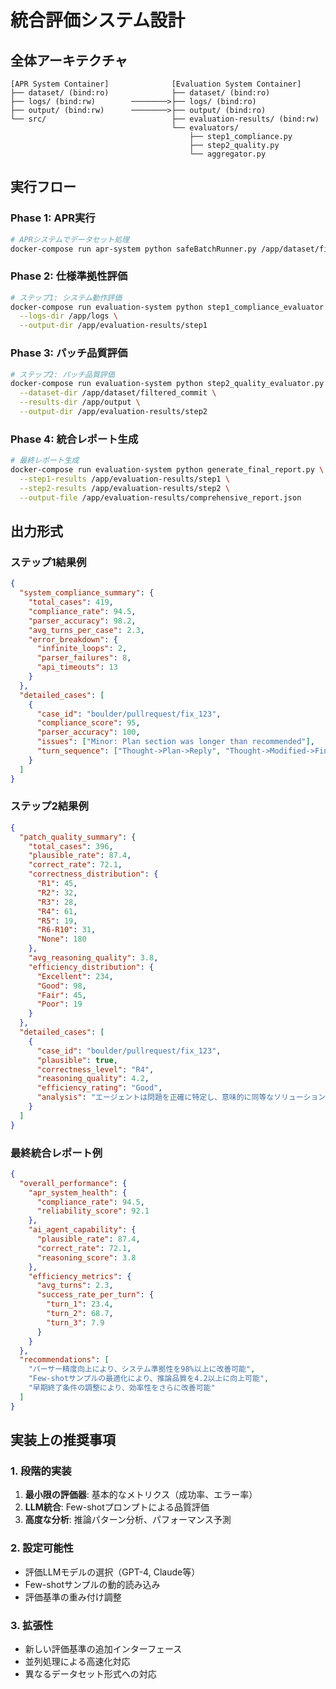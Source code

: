 # 統合評価システム設計

## 全体アーキテクチャ

```
[APR System Container]              [Evaluation System Container]
├── dataset/ (bind:ro)              ├── dataset/ (bind:ro)
├── logs/ (bind:rw)        ────────>├── logs/ (bind:ro)  
├── output/ (bind:rw)      ────────>├── output/ (bind:ro)
└── src/                            ├── evaluation-results/ (bind:rw)
                                    └── evaluators/
                                        ├── step1_compliance.py
                                        ├── step2_quality.py
                                        └── aggregator.py
```

## 実行フロー

### Phase 1: APR実行
```bash
# APRシステムでデータセット処理
docker-compose run apr-system python safeBatchRunner.py /app/dataset/filtered_commit
```

### Phase 2: 仕様準拠性評価  
```bash
# ステップ1: システム動作評価
docker-compose run evaluation-system python step1_compliance_evaluator.py \
  --logs-dir /app/logs \
  --output-dir /app/evaluation-results/step1
```

### Phase 3: パッチ品質評価
```bash
# ステップ2: パッチ品質評価  
docker-compose run evaluation-system python step2_quality_evaluator.py \
  --dataset-dir /app/dataset/filtered_commit \
  --results-dir /app/output \
  --output-dir /app/evaluation-results/step2
```

### Phase 4: 統合レポート生成
```bash
# 最終レポート生成
docker-compose run evaluation-system python generate_final_report.py \
  --step1-results /app/evaluation-results/step1 \
  --step2-results /app/evaluation-results/step2 \
  --output-file /app/evaluation-results/comprehensive_report.json
```

## 出力形式

### ステップ1結果例
```json
{
  "system_compliance_summary": {
    "total_cases": 419,
    "compliance_rate": 94.5,
    "parser_accuracy": 98.2,
    "avg_turns_per_case": 2.3,
    "error_breakdown": {
      "infinite_loops": 2,
      "parser_failures": 8,
      "api_timeouts": 13
    }
  },
  "detailed_cases": [
    {
      "case_id": "boulder/pullrequest/fix_123",
      "compliance_score": 95,
      "parser_accuracy": 100,
      "issues": ["Minor: Plan section was longer than recommended"],
      "turn_sequence": ["Thought->Plan->Reply", "Thought->Modified->Fin"]
    }
  ]
}
```

### ステップ2結果例  
```json
{
  "patch_quality_summary": {
    "total_cases": 396,
    "plausible_rate": 87.4,
    "correct_rate": 72.1,
    "correctness_distribution": {
      "R1": 45,
      "R2": 32, 
      "R3": 28,
      "R4": 61,
      "R5": 19,
      "R6-R10": 31,
      "None": 180
    },
    "avg_reasoning_quality": 3.8,
    "efficiency_distribution": {
      "Excellent": 234,
      "Good": 98,
      "Fair": 45,
      "Poor": 19
    }
  },
  "detailed_cases": [
    {
      "case_id": "boulder/pullrequest/fix_123",
      "plausible": true,
      "correctness_level": "R4",
      "reasoning_quality": 4.2,
      "efficiency_rating": "Good",
      "analysis": "エージェントは問題を正確に特定し、意味的に同等なソリューションを生成したが、実装方法が正解と異なる"
    }
  ]
}
```

### 最終統合レポート例
```json
{
  "overall_performance": {
    "apr_system_health": {
      "compliance_rate": 94.5,
      "reliability_score": 92.1
    },
    "ai_agent_capability": {
      "plausible_rate": 87.4,
      "correct_rate": 72.1,
      "reasoning_score": 3.8
    },
    "efficiency_metrics": {
      "avg_turns": 2.3,
      "success_rate_per_turn": {
        "turn_1": 23.4,
        "turn_2": 68.7,
        "turn_3": 7.9
      }
    }
  },
  "recommendations": [
    "パーサー精度向上により、システム準拠性を98%以上に改善可能",
    "Few-shotサンプルの最適化により、推論品質を4.2以上に向上可能",
    "早期終了条件の調整により、効率性をさらに改善可能"
  ]
}
```

## 実装上の推奨事項

### 1. 段階的実装
1. **最小限の評価器**: 基本的なメトリクス（成功率、エラー率）
2. **LLM統合**: Few-shotプロンプトによる品質評価
3. **高度な分析**: 推論パターン分析、パフォーマンス予測

### 2. 設定可能性
- 評価LLMモデルの選択（GPT-4, Claude等）
- Few-shotサンプルの動的読み込み
- 評価基準の重み付け調整

### 3. 拡張性
- 新しい評価基準の追加インターフェース
- 並列処理による高速化対応
- 異なるデータセット形式への対応
